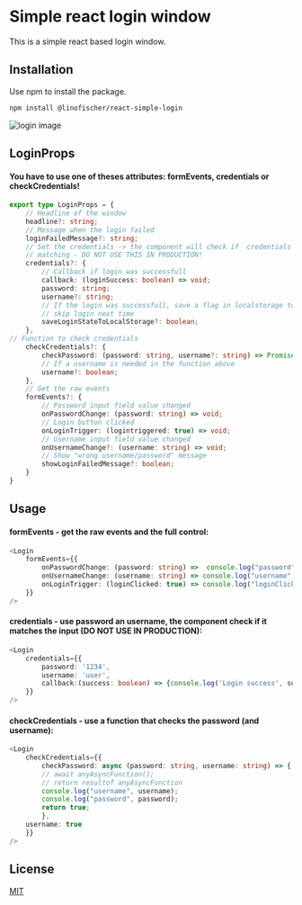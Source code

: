 # Simple react login window

This is a simple react based login window.

## Installation

Use npm to install the package.

```bash
npm install @linofischer/react-simple-login
```
![login image](https://raw.githubusercontent.com/linofischer/simple-react-login-window/master/src/assets/Login.png)

## LoginProps
#### You have to use one of theses attributes:  **formEvents**, **credentials** or **checkCredentials**!


```typescript 
export type LoginProps = {
    // Headline of the window
    headline?: string;
    // Message when the login failed
    loginFailedMessage?: string;
    // Set the credentials -> the component will check if  credentials are
    // matching - DO NOT USE THIS IN PRODUCTION!
    credentials?: {
        // Callback if login was successfull
        callback: (loginSuccess: boolean) => void;
        password: string;
        username?: string;
        // If the login was successfull, save a flag in localstorage to
        // skip login next time
        saveLoginStateToLocalStorage?: boolean;
    },
// Function to check credentials
    checkCredentials?: {
        checkPassword: (password: string, username?: string) => Promise<boolean>;
        // If a username is needed in the function above
        username?: boolean;
    },
    // Get the raw events
    formEvents?: {
        // Password input field value changed
        onPasswordChange: (password: string) => void;
        // Login button clicked
        onLoginTrigger: (logintriggered: true) => void;
        // Username input field value changed
        onUsernameChange?: (username: string) => void;
        // Show "wrong username/password" message
        showLoginFailedMessage?: boolean;
    }
} 
```
## Usage

#### **formEvents** - get the raw events and the full control:
```typescript
<Login
    formEvents={{
        onPasswordChange: (password: string) =>  console.log("password", password),
        onUsernameChange: (username: string) => console.log("username", username),
        onLoginTrigger: (loginClicked: true) => console.log("loginClicked", loginClicked)
    }}
/>
```

#### **credentials** - use password an username, the component check if it matches the input (DO NOT USE IN PRODUCTION): 
```typescript
<Login
    credentials={{
        password: '1234',
        username: 'user',
        callback:(success: boolean) => {console.log('Login success', success)}
    }}
/>
```

#### **checkCredentials** - use a function that checks the password (and username):
```typescript
<Login
    checkCredentials={{
        checkPassword: async (password: string, username: string) => {
        // await anyAsyncFunction();    
        // return resultof anyAsyncFunction
        console.log("username", username);
        console.log("password", password);
        return true;
        },
    username: true
    }}
/>

```

## License
[MIT](https://choosealicense.com/licenses/mit/)